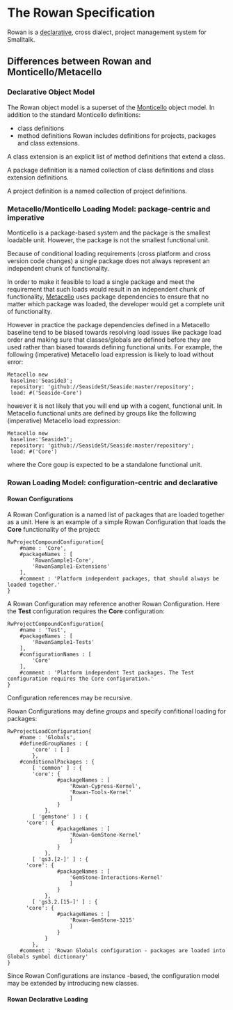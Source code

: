 # The Rowan Specification
Rowan is a [declarative][1], cross dialect, project management system for Smalltalk.

## Differences between Rowan and Monticello/Metacello

### Declarative Object Model
The Rowan object model is a superset of the [Monticello][2] object model.
In addition to the standard Monticello definitions:
- class definitions
- method definitions
Rowan includes definitions for projects, packages and class extensions.

A class extension is an explicit list of method definitions that extend a class.

A package definition is a named collection of class definitions and class extension definitions.

A project definition is a named collection of project definitions.

### Metacello/Monticello Loading Model: package-centric and imperative
Monticello is a package-based system and the package is the smallest loadable unit.
However, the package is not the smallest functional unit.

Because of conditional loading requirements (cross platform and cross version code changes) a single package does not always represent an independent chunk of functionality. 

In order to make it feasible to load a single package and meet the requirement that such loads would result in an independent chunk of functionality, [Metacello][3] uses package dependencies to ensure that no matter which package was loaded, the developer would get a complete unit of functionality.

However in practice the package dependencies defined in a Metacello baseline tend to be biased towards resolving load issues like package load order and making sure that classes/globals are defined before they are used rather than biased towards defining functional units.
For example, the following (imperative) Metacello load expression is likely to load without error:
```smalltalk
Metacello new
 baseline:'Seaside3';
 repository: 'github://SeasideSt/Seaside:master/repository';
 load: #('Seaside-Core')
```
however it is not likely that you will end up with a cogent, functional unit.
In Metacello functional units are defined by groups like the following (imperative) Metacello load expression:
```smalltalk
Metacello new
 baseline:'Seaside3';
 repository: 'github://SeasideSt/Seaside:master/repository';
 load: #('Core')
```
where the Core goup is expected to be a standalone functional unit.

### Rowan Loading Model: configuration-centric and declarative
#### Rowan Configurations
A Rowan Configuration is a named list of packages that are loaded together as a unit.
Here is an example of a simple Rowan Configuration that loads the **Core** functionality of the project:
```ston
RwProjectCompoundConfiguration{
	#name : 'Core',
	#packageNames : [
		'RowanSample1-Core',
		'RowanSample1-Extensions'
	],
	#comment : 'Platform independent packages, that should always be loaded together.'
}
```
A Rowan Configuration may reference another Rowan Configuration.
Here the **Test** configuration requires the **Core** configuration:
```ston
RwProjectCompoundConfiguration{
	#name : 'Test',
	#packageNames : [
		'RowanSample1-Tests'
	],
	#configurationNames : [ 
		'Core'
	],
	#comment : 'Platform independent Test packages. The Test configuration requires the Core configuration.'
}
```
Configuration references may be recursive.

Rowan Configurations may define *groups* and specify confitional loading for packages:
```ston
RwProjectLoadConfiguration{
	#name : 'Globals',
	#definedGroupNames : {
		'core' : [ ]
		},
	#conditionalPackages : {
		[ 'common' ] : {
    	'core': {
				#packageNames : [
					'Rowan-Cypress-Kernel',
					'Rowan-Tools-Kernel'
					]
				}
			},
		[ 'gemstone' ] : {
      'core': {
				#packageNames : [
					'Rowan-GemStone-Kernel'
					]
				}
			},
		[ 'gs3.[2-]' ] : {
      'core': {
				#packageNames : [
					'GemStone-Interactions-Kernel'
					]
				}
			},
		[ 'gs3.2.[15-]' ] : {
      'core': {
				#packageNames : [
					'Rowan-GemStone-3215'
					]
				}
			}
		},
	#comment : 'Rowan Globals configuration - packages are loaded into Globals symbol dictionary'
}
```
Since Rowan Configurations are instance -based, the configuration model may be extended by introducing new classes.
 
#### Rowan Declarative Loading

[1]: http://www.smalltalksystems.com/publications/_awss97/SSDCL1.HTM
[2]: http://www.wiresong.ca/monticello/
[3]: https://github.com/Metacello/metacello

